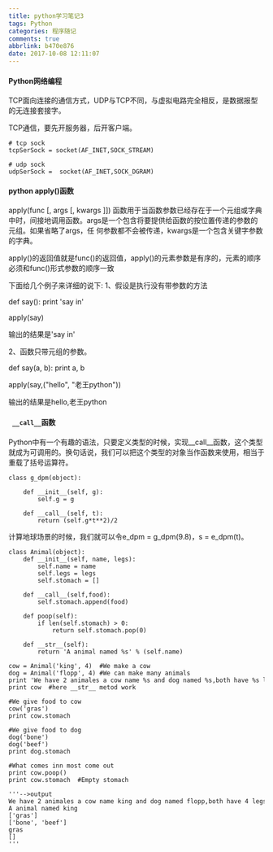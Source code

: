 ```yaml
---
title: python学习笔记3
tags: Python
categories: 程序随记
comments: true
abbrlink: b470e876
date: 2017-10-08 12:11:07
---
```

#### Python网络编程
TCP面向连接的通信方式，UDP与TCP不同，与虚拟电路完全相反，是数据报型的无连接套接字。

TCP通信，要先开服务器，后开客户端。
```
# tcp sock
tcpSerSock = socket(AF_INET,SOCK_STREAM) 

# udp sock
udpSerSock =  socket(AF_INET,SOCK_DGRAM)

```

#### python apply()函数
apply(func [, args [, kwargs ]]) 函数用于当函数参数已经存在于一个元组或字典中时，间接地调用函数。args是一个包含将要提供给函数的按位置传递的参数的元组。如果省略了args，任 何参数都不会被传递，kwargs是一个包含关键字参数的字典。
 
apply()的返回值就是func()的返回值，apply()的元素参数是有序的，元素的顺序必须和func()形式参数的顺序一致

下面给几个例子来详细的说下:
 1、假设是执行没有带参数的方法
 
def say():
  print 'say in'
 

apply(say)
 
输出的结果是'say in'
 

2、函数只带元组的参数。
 
def say(a, b):
  print a, b
 
apply(say,("hello", "老王python"))
 
输出的结果是hello,老王python

#### ` __call__`函数
Python中有一个有趣的语法，只要定义类型的时候，实现\__call__函数，这个类型就成为可调用的。换句话说，我们可以把这个类型的对象当作函数来使用，相当于 重载了括号运算符。
```
class g_dpm(object):  
  
    def __init__(self, g):  
        self.g = g  
  
    def __call__(self, t):  
        return (self.g*t**2)/2 
```
计算地球场景的时候，我们就可以令e_dpm = g_dpm(9.8)，s = e_dpm(t)。

```
class Animal(object):  
    def __init__(self, name, legs):  
        self.name = name  
        self.legs = legs  
        self.stomach = []          
   
    def __call__(self,food):  
        self.stomach.append(food)  
   
    def poop(self):  
        if len(self.stomach) > 0:  
            return self.stomach.pop(0)  
   
    def __str__(self):          
        return 'A animal named %s' % (self.name)         
   
cow = Animal('king', 4)  #We make a cow  
dog = Animal('flopp', 4) #We can make many animals  
print 'We have 2 animales a cow name %s and dog named %s,both have %s legs' % (cow.name, dog.name, cow.legs)  
print cow  #here __str__ metod work  
   
#We give food to cow  
cow('gras')  
print cow.stomach  
   
#We give food to dog  
dog('bone')  
dog('beef')  
print dog.stomach  
   
#What comes inn most come out  
print cow.poop()  
print cow.stomach  #Empty stomach  
```

```
'''-->output 
We have 2 animales a cow name king and dog named flopp,both have 4 legs 
A animal named king 
['gras'] 
['bone', 'beef'] 
gras 
[] 
'''
```

